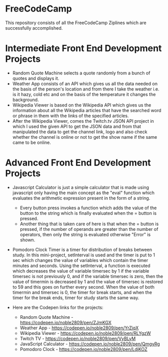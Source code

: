 # FreeCodeCamp
This repository consists of all the FreeCodeCamp Ziplines which are successfully accomplished.

# Intermediate Front End Development Projects
* Random Quote Machine selects a quote randomly from a bunch of quotes and displays it.
* Weather App consists of an API which gives us all the data needed on the basis of the person's location and from there I take the weather i.e. is it hazy, cold etc and on the basis of the temperature it changes the background.
* Wikipedia Viewer is based on the Wikipedia API which gives us the information about all the Wikipedia articles that have the searched word or phrase in them with the links of the specified articles.
* After the Wikipedia Viewer, comes the Twitch.tv JSON API project in which I used the given API to get the JSON data and from that manipulated the data to get the channel link, logo and also check whether the channel is online or not to get the show name if the same came to be online.

# Advanced Front End Development Projects
* Javascript Calculator is just a simple calculator that is made using javascript only having the main concept as the "eval" function which evaluates the arithmetic expression present in the form of a string.
    * Every button press invokes a function which adds the value of the button to the string which is finally evaluated when the = button is pressed.
    * Another thing that is taken care of here is that when the = button is pressed, if the number of operands are greater than the number of operators, then only the string is evaluated otherwise "Error" is shown.

* Pomodoro Clock Timer is a timer for distribution of breaks between study. In this mini-project, setInterval is used and the timer is put to 1 sec which changes the value of variables which contain the timer minutes and seconds. Using the setInterval, a function is executed which decreases the value of variable timersec by 1 if the variable timersec is not previously 0, and if the variable timersec is zero, then the value of timermin is decreased by 1 and the value of timersec is restored to 59 and this goes on further every second. When the value of both  timermin and timersec is 0, the timer for break starts, and when the timer for the break ends, timer for study starts the same way.

* Here are the Codepen links for the projects:
  * Random Quote Machine - https://codepen.io/noble2809/pen/ZJmKGX
  * Weather App - https://codepen.io/noble2809/pen/YrZjqX
  * Wikipedia Viewer - https://codepen.io/noble2809/pen/RLYgzW
  * Twitch TV - https://codepen.io/noble2809/pen/VyBLyM
  * JavaScript Calculator - https://codepen.io/noble2809/pen/QmgyRg
  * Pomodoro Clock - https://codepen.io/noble2809/pen/LdjKOZ
  
  
